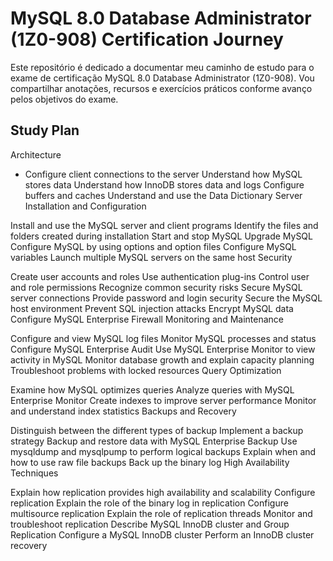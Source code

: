 # MySQL 8.0 Database Administrator (1Z0-908) Certification Journey

Este repositório é dedicado a documentar meu caminho de estudo para o exame de certificação MySQL 8.0 Database Administrator (1Z0-908). Vou compartilhar anotações, recursos e exercícios práticos conforme avanço pelos objetivos do exame.

## Study Plan
Architecture

- Configure client connections to the server
Understand how MySQL stores data
Understand how InnoDB stores data and logs
Configure buffers and caches
Understand and use the Data Dictionary
Server Installation and Configuration

Install and use the MySQL server and client programs
Identify the files and folders created during installation
Start and stop MySQL
Upgrade MySQL
Configure MySQL by using options and option files
Configure MySQL variables
Launch multiple MySQL servers on the same host
Security

Create user accounts and roles
Use authentication plug-ins
Control user and role permissions
Recognize common security risks
Secure MySQL server connections
Provide password and login security
Secure the MySQL host environment
Prevent SQL injection attacks
Encrypt MySQL data
Configure MySQL Enterprise Firewall
Monitoring and Maintenance

Configure and view MySQL log files
Monitor MySQL processes and status
Configure MySQL Enterprise Audit
Use MySQL Enterprise Monitor to view activity in MySQL
Monitor database growth and explain capacity planning
Troubleshoot problems with locked resources
Query Optimization

Examine how MySQL optimizes queries
Analyze queries with MySQL Enterprise Monitor
Create indexes to improve server performance
Monitor and understand index statistics
Backups and Recovery

Distinguish between the different types of backup
Implement a backup strategy
Backup and restore data with MySQL Enterprise Backup
Use mysqldump and mysqlpump to perform logical backups
Explain when and how to use raw file backups
Back up the binary log
High Availability Techniques

Explain how replication provides high availability and scalability
Configure replication
Explain the role of the binary log in replication
Configure multisource replication
Explain the role of replication threads
Monitor and troubleshoot replication
Describe MySQL InnoDB cluster and Group Replication
Configure a MySQL InnoDB cluster
Perform an InnoDB cluster recovery
